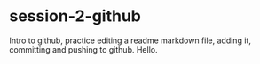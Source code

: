# session-2-github
Intro to github, practice editing a readme markdown file, adding it, committing and pushing to github. Hello. 